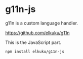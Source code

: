 g11n-js
=======

g11n is a custom language handler.

https://github.com/elkuku/g11n

This is the JavaScript part.

    npm install elkuku/g11n-js